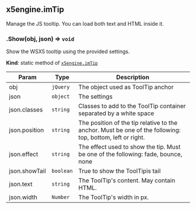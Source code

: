 <a name="module_x5engine.imTip"></a>
## x5engine.imTip
Manage the JS tooltip. You can load both text and HTML inside it.

<a name="module_x5engine.imTip.Show"></a>
### .Show(obj, json) ⇒ <code>void</code>
Show the WSX5 tooltip using the provided settings.

**Kind**: static method of <code>[x5engine.imTip](#module_x5engine.imTip)</code>  

| Param | Type | Description |
| --- | --- | --- |
| obj | <code>jQuery</code> | The object used as ToolTip anchor |
| json | <code>object</code> | The settings |
| json.classes | <code>string</code> | Classes to add to the ToolTip container separated by a white space |
| json.position | <code>string</code> | The position of the tip relative to the anchor. Must be one of the following: top, bottom, left or right. |
| json.effect | <code>string</code> | The effect used to show the tip. Must be one of the following: fade, bounce, none |
| json.showTail | <code>boolean</code> | True to show the ToolTipìs tail |
| json.text | <code>string</code> | The ToolTip's content. May contain HTML. |
| json.width | <code>Number</code> | The ToolTip's width in px. |

